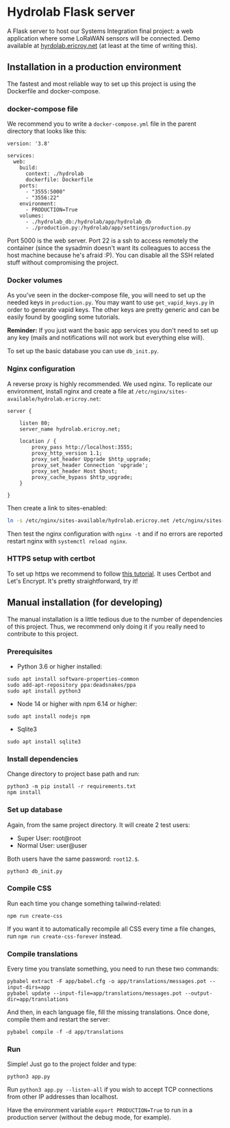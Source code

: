 # Hydrolab Flask server

A Flask server to host our Systems Integration final project: a web application
where some LoRaWAN sensors will be connected. Demo available at
[hyrdolab.ericroy.net](https://hydrolab.ericroy.net) (at least at the time
of writing this).


## Installation in a production environment

The fastest and most reliable way to set up this project is using the Dockerfile
and docker-compose.

### docker-compose file

We recommend you to write a `docker-compose.yml` file
in the parent directory that looks like this:

```
version: '3.8'

services:
  web:
    build:
      context: ./hydrolab
      dockerfile: Dockerfile
    ports:
      - "3555:5000"
      - "3556:22"
    environment:
      - PRODUCTION=True
    volumes:
      - ./hydrolab_db:/hydrolab/app/hydrolab_db
      - ./production.py:/hydrolab/app/settings/production.py
```

Port 5000 is the web server. Port 22 is a ssh to access remotely the container
(since the sysadmin doesn't want its colleagues to access the host machine
because he's afraid :P). You can disable all the SSH related stuff without
compromising the project.

### Docker volumes

As you've seen in the docker-compose file, you will need to set up the
needed keys in `production.py`. You may want to use `get_vapid_keys.py` in
order to generate vapid keys. The other keys are pretty generic and can be
easily found by googling some tutorials.

**Reminder:** If you just want the basic app services
you don't need to set up any key (mails and notifications will not work but
everything else will).

To set up the basic database you can use `db_init.py`.

### Nginx configuration

A reverse proxy is highly recommended. We used nginx. To replicate our
environment, install nginx and create a file at
`/etc/nginx/sites-available/hydrolab.ericroy.net`:

```
server {

    listen 80;
    server_name hydrolab.ericroy.net;

    location / {
        proxy_pass http://localhost:3555;
        proxy_http_version 1.1;
        proxy_set_header Upgrade $http_upgrade;
        proxy_set_header Connection 'upgrade';
        proxy_set_header Host $host;
        proxy_cache_bypass $http_upgrade;
    }

}
```

Then create a link to sites-enabled:

```sh
ln -s /etc/nginx/sites-available/hydrolab.ericroy.net /etc/nginx/sites-enabled
```

Then test the nginx configuration with `nginx -t` and if no errors are
reported restart nginx with `systemctl reload nginx`.

### HTTPS setup with certbot

To set up https we recommend to follow
[this tutorial](https://www.digitalocean.com/community/tutorials/how-to-secure-nginx-with-let-s-encrypt-on-debian-11).
It uses Certbot and Let's Encrypt. It's pretty straightforward, try it!

## Manual installation (for developing)

The manual installation is a little tedious due to the number of dependencies
of this project. Thus, we recommend only doing it if you really need to
contribute to this project.

### Prerequisites

- Python 3.6 or higher installed:

```
sudo apt install software-properties-common
sudo add-apt-repository ppa:deadsnakes/ppa
sudo apt install python3
```

- Node 14 or higher with npm 6.14 or higher:

```
sudo apt install nodejs npm
```

- Sqlite3
```
sudo apt install sqlite3
```

### Install dependencies

Change directory to project base path and run:

```
python3 -m pip install -r requirements.txt
npm install
```

### Set up database

Again, from the same project directory. It will create 2 test users:

- Super User: root@root
- Normal User: user@user

Both users have the same password: `root12.$`.

```
python3 db_init.py
```

### Compile CSS

Run each time you change something tailwind-related:

```
npm run create-css
```

If you want it to automatically recompile all CSS every time a file changes, run `npm run create-css-forever` instead.

### Compile translations

Every time you translate something, you need to run these two commands:

```
pybabel extract -F app/babel.cfg -o app/translations/messages.pot --input-dirs=app
pybabel update --input-file=app/translations/messages.pot --output-dir=app/translations
```

And then, in each language file, fill the missing translations. Once
done, compile them and restart the server:

```
pybabel compile -f -d app/translations
```

### Run

Simple! Just go to the project folder and type:

```
python3 app.py
```

Run `python3 app.py --listen-all` if you wish to accept TCP
connections from other IP addresses than localhost.

Have the environment variable `export PRODUCTION=True` to run in a production
server (without the debug mode, for example).
